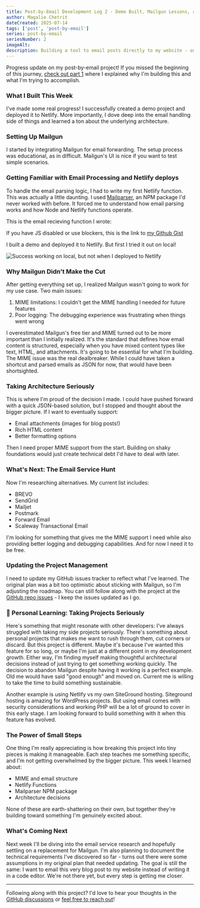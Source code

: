```yaml
---
title: Post-by-Email Development Log 2 - Demo Built, Mailgun Lessons, and the Power of Small Steps
author: Magalie Chetrit
dateCreated: 2025-07-14
tags: ['post', 'post-by-email']
series: post-by-email
seriesNumber: 2
imageAlt:
description: Building a tool to email posts directly to my website - one step at a time
---
```

Progress update on my post-by-email project! If you missed the beginning of this journey, [check out part 1](https://magaliechetrit.com/blog/2025-07-11-I-am-developing-a-tool-that-I-really-wanted/) where I explained why I'm building this and what I'm trying to accomplish.

### What I Built This Week
I've made some real progress! I successfully created a demo project and deployed it to Netlify. More importantly, I dove deep into the email handling side of things and learned a ton about the underlying architecture.

### Setting Up Mailgun
I started by integrating Mailgun for email forwarding. The setup process was educational, as in difficult. Mailgun's UI is nice if you want to test simple scenarios.

### Getting Familiar with Email Processing and Netlify deploys
To handle the email parsing logic, I had to write my first Netlify function. This was actually a little daunting. I used [Mailparser](https://nodemailer.com/extras/mailparser), an NPM package I'd never worked with before. It forced me to understand how email parsing works and how Node and Netlify functions operate.

This is the email recieving function I wrote:
<script src="https://gist.github.com/BluePraise/b905ea6b36b8b843cd8612024b4a02e9.js"></script>
If you have JS disabled or use blockers, this is the link to [my Github Gist](https://gist.github.com/BluePraise/b905ea6b36b8b843cd8612024b4a02e9)

I built a demo and deployed it to Netlify. But first I tried it out on local!

![Success working on local, but not when I deployed to Netlify](/assets/img/2025-07-14-getting-very-familiar-with-email-standards.png)

### Why Mailgun Didn't Make the Cut
After getting everything set up, I realized Mailgun wasn't going to work for my use case. Two main issues:

1. MIME limitations: I couldn't get the MIME handling I needed for future features
2. Poor logging: The debugging experience was frustrating when things went wrong

I overestimated Mailgun's free tier and MIME turned out to be more important than I initially realized. It's the standard that defines how email content is structured, especially when you have mixed content types like text, HTML, and attachments. It's going to be essential for what I'm building. The MIME issue was the real dealbreaker. While I could have taken a shortcut and parsed emails as JSON for now, that would have been shortsighted.

### Taking Architecture Seriously
This is where I'm proud of the decision I made. I could have pushed forward with a quick JSON-based solution, but I stopped and thought about the bigger picture. If I want to eventually support:

- Email attachments (images for blog posts!)
- Rich HTML content
- Better formatting options

Then I need proper MIME support from the start. Building on shaky foundations would just create technical debt I'd have to deal with later.

### What's Next: The Email Service Hunt
Now I'm researching alternatives. My current list includes:

- BREVO
- SendGrid
- Mailjet
- Postmark
- Forward Email
- Scaleway Transactional Email

I'm looking for something that gives me the MIME support I need while also providing better logging and debugging capabilities. And for now I need it to be free.

### Updating the Project Management
I need to update my GitHub issues tracker to reflect what I've learned. The original plan was a bit too optimistic about sticking with Mailgun, so I'm adjusting the roadmap.
You can still follow along with the project at the [GitHub repo issues](https://github.com/BluePraise/post-by-email/issues) - I keep the issues updated as I go.

### 💎 Personal Learning: Taking Projects Seriously
Here's something that might resonate with other developers: I've always struggled with taking my side projects seriously. There's something about personal projects that makes me want to rush through them, cut corners or discard. But this project is different. Maybe it's because I've wanted this feature for so long, or maybe I'm just at a different point in my development growth. Either way, I'm finding myself making thoughtful architectural decisions instead of just trying to get something working quickly. The decision to abandon Mailgun despite having it working is a perfect example. Old me would have said "good enough" and moved on. Current me is willing to take the time to build something sustainable.

Another example is using Netlify vs my own SiteGround hosting. Siteground hosting is amazing for WordPress projects. But using email comes with security considerations and working PHP will be a lot of ground to cover in this early stage. I am looking forward to build something with it when this feature has evolved.

### The Power of Small Steps
One thing I'm really appreciating is how breaking this project into tiny pieces is making it manageable. Each step teaches me something specific, and I'm not getting overwhelmed by the bigger picture.
This week I learned about:

- MIME and email structure
- Netlify Functions
- Mailparser NPM package
- Architecture decisions

None of these are earth-shattering on their own, but together they're building toward something I'm genuinely excited about.

### What's Coming Next
Next week I'll be diving into the email service research and hopefully settling on a replacement for Mailgun. I'm also planning to document the technical requirements I've discovered so far - turns out there were some assumptions in my original plan that needed updating. The goal is still the same: I want to email this very blog post to my website instead of writing it in a code editor. We're not there yet, but every step is getting me closer.
***
Following along with this project? I'd love to hear your thoughts in the [GitHub discussions](https://github.com/BluePraise/post-by-email/discussions/24) or [feel free to reach out](mailto:email@magaliechetrit.com)!